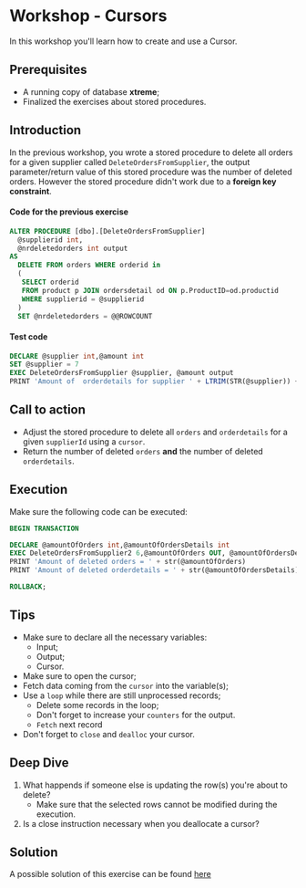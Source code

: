 # Workshop - Cursors
In this workshop you'll learn how to create and use a Cursor.

## Prerequisites
- A running copy of database **xtreme**;
- Finalized the exercises about stored procedures.

## Introduction
In the previous workshop, you wrote a stored procedure to delete all orders for a given supplier called `DeleteOrdersFromSupplier`, the output parameter/return value of this stored procedure was the number of deleted orders. However the stored procedure didn't work due to a **foreign key constraint**.

#### Code for the previous exercise

```sql
ALTER PROCEDURE [dbo].[DeleteOrdersFromSupplier] 
  @supplierid int,
  @nrdeletedorders int output
AS
  DELETE FROM orders WHERE orderid in 
  (
   SELECT orderid
   FROM product p JOIN ordersdetail od ON p.ProductID=od.productid
   WHERE supplierid = @supplierid
  )
  SET @nrdeletedorders = @@ROWCOUNT
```

#### Test code
```sql
DECLARE @supplier int,@amount int
SET @supplier = 7
EXEC DeleteOrdersFromSupplier @supplier, @amount output
PRINT 'Amount of  orderdetails for supplier ' + LTRIM(STR(@supplier)) + ' = ' + LTRIM(STR(@amount))
```

## Call to action
- Adjust the stored procedure to delete all `orders` and `orderdetails` for a given `supplierId` using a `cursor`.
- Return the number of deleted `orders` **and** the number of deleted `orderdetails`.

## Execution
Make sure the following code can be executed:

```sql
BEGIN TRANSACTION

DECLARE @amountOfOrders int,@amountOfOrdersDetails int
EXEC DeleteOrdersFromSupplier2 6,@amountOfOrders OUT, @amountOfOrdersDetails OUT
PRINT 'Amount of deleted orders = ' + str(@amountOfOrders)
PRINT 'Amount of deleted orderdetails = ' + str(@amountOfOrdersDetails)

ROLLBACK;
```

## Tips
- Make sure to declare all the necessary variables:
    - Input;
    - Output;
    - Cursor.
- Make sure to open the cursor;
- Fetch data coming from the `cursor` into the variable(s);
- Use a `loop` while there are still unprocessed records;
    - Delete some records in the loop;
    - Don't forget to increase your `counters` for the output.
    - `Fetch` next record
- Don't forget to `close` and `dealloc` your cursor.

## Deep Dive
1. What happends if someone else is updating the row(s) you're about to delete?
    - Make sure that the selected rows cannot be modified during the execution. 
2. Is a close instruction necessary when you deallocate a cursor?

## Solution
A possible solution of this exercise can be found [here](/solutions/cursors.sql)
